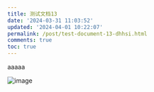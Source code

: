 ```yaml
---
title: 测试文档13
date: '2024-03-31 11:03:52'
updated: '2024-04-01 10:22:07'
permalink: /post/test-document-13-dhhsi.html
comments: true
toc: true
---
```




aaaaa

​![image](assets/image-20240401102141-togu8al.png)​

‍
